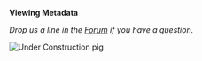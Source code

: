 **Viewing Metadata**

<!--
### Prerequisites

This tutorial page relies on completing the previous tutorials:

* [Server Mode](ServerMode)


### Goals

At the end of this tutorial you'll have seen how to query the metadata for a Cromwell workflow and the information that it provides.

### Let's get started

### Next Steps

After completing this tutorial you might find the following page interesting:

* [Timing Diagrams](TimingDiagrams)
* [Configuration Files](ConfigurationFiles)
-->

_Drop us a line in the [Forum](https://gatkforums.broadinstitute.org/wdl/categories/ask-the-wdl-team) if you have a question._

![Under Construction pig](https://i.imgflip.com/1yid55.jpg)